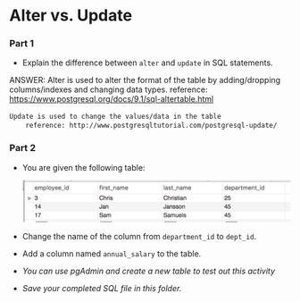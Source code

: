 # Alter vs. Update


### Part 1

* Explain the difference between `alter` and `update` in SQL statements.


ANSWER: 
    Alter is used to alter the format of the table by adding/dropping columns/indexes and changing data types. 
        reference: https://www.postgresql.org/docs/9.1/sql-altertable.html


    Update is used to change the values/data in the table
        reference: http://www.postgresqltutorial.com/postgresql-update/




### Part 2

* You are given the following table:

  ![Images/alter_update01.png](Images/alter_update01.png)

* Change the name of the column from `department_id` to `dept_id`.

* Add a column named `annual_salary` to the table.

* _You can use pgAdmin and create a new table to test out this activity_
* _Save your completed SQL file in this folder._
